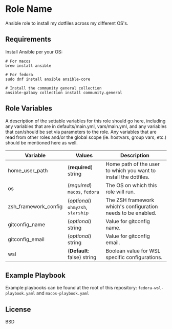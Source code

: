 Role Name
=========

Ansible role to install my dotfiles across my different OS's.

Requirements
------------
Install Ansible per your OS:

```
# For macos
brew install ansible

# For fedora
sudo dnf install ansible ansible-core

# Install the community general collection
ansible-galaxy collection install community.general
```

Role Variables
--------------

A description of the settable variables for this role should go here, including any variables that are in defaults/main.yml, vars/main.yml, and any variables that can/should be set via parameters to the role. Any variables that are read from other roles and/or the global scope (ie. hostvars, group vars, etc.) should be mentioned here as well.

| Variable  | Values   | Description |
| ------------- | ------------- |-----|
| home_user_path | (**required**) string | Home path of the user to which you want to install the dotfiles. |
| os | (*required*) `macos`, `fedora`| The OS on which this role will run.|
| zsh_framework_config |(*optional*) `ohmyzsh`, `starship`| The ZSH framework which's configuration needs to be enabled.|
| gitconfig_name | (*optional*) string| Value for gitconfig name.|
| gitconfig_email |(*optional*) string|Value for gitconfig email.|
| wsl| (**Default**: false) string |  Boolean value for WSL specific configurations.|

Example Playbook
----------------

Example playbooks can be found at the root of this repository: `fedora-wsl-playbook.yaml` and `macos-playbook.yaml`

License
-------

BSD

